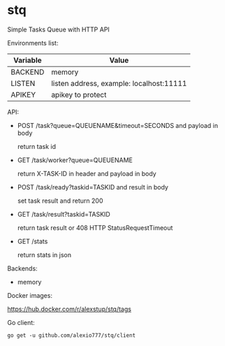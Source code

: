 # stq
Simple Tasks Queue with HTTP API

Environments list:

|Variable|Value|
|---|---|
|BACKEND|memory|
|LISTEN|listen address, example: localhost:11111|
|APIKEY|apikey to protect|

API:

- POST /task?queue=QUEUENAME&timeout=SECONDS and payload in body

    return task id

- GET /task/worker?queue=QUEUENAME

    return X-TASK-ID in header and payload in body

- POST /task/ready?taskid=TASKID and result in body

    set task result and return 200

- GET /task/result?taskid=TASKID

    return task result or 408 HTTP StatusRequestTimeout

- GET /stats

    return stats in json

Backends:
- memory

Docker images:

https://hub.docker.com/r/alexstup/stq/tags

Go client:

`go get -u github.com/alexio777/stq/client`